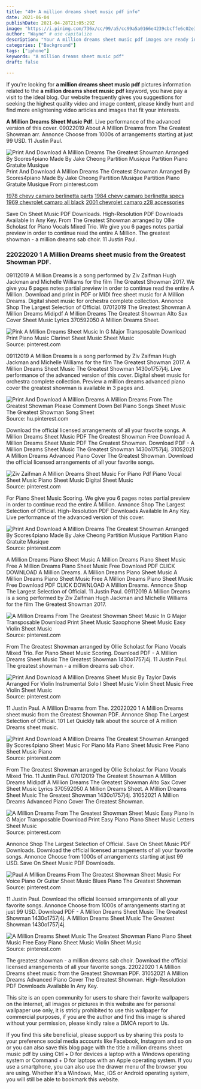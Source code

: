 ```yaml
---
title: "40+ A million dreams sheet music pdf info"
date: 2021-06-04
publishDate: 2021-04-28T21:05:29Z
image: "https://i.pinimg.com/736x/cc/99/a5/cc99a5a0166e4239cbcffe6c02e34cb8.jpg"
author: "Wayne" # use capitalize
description: "Your A million dreams sheet music pdf images are ready in this website. A million dreams sheet music pdf are a topic that is being searched for and liked by netizens today. You can Find and Download the A million dreams sheet music pdf files here. Get all royalty-free photos and vectors."
categories: ["Background"]
tags: ["iphone"]
keywords: "A million dreams sheet music pdf"
draft: false

---
```


If you're looking for **a million dreams sheet music pdf** pictures information related to the **a million dreams sheet music pdf** keyword, you have pay a visit to the ideal  blog.  Our website frequently  gives you  suggestions  for seeking  the highest  quality video and image  content, please kindly hunt and find more enlightening video articles and images  that fit your interests.

**A Million Dreams Sheet Music Pdf**. Live performance of the advanced version of this cover. 09022019 About A Million Dreams from The Greatest Showman arr. Annonce Choose from 1000s of arrangements starting at just 99 USD. 11 Justin Paul.

![Print And Download A Million Dreams The Greatest Showman Arranged By Scores4piano Made By Jake Cheong Partition Musique Partition Piano Gratuite Musique](https://i.pinimg.com/originals/58/75/c7/5875c7ac7b83ade452748dfa3080a570.png "Print And Download A Million Dreams The Greatest Showman Arranged By Scores4piano Made By Jake Cheong Partition Musique Partition Piano Gratuite Musique")
Print And Download A Million Dreams The Greatest Showman Arranged By Scores4piano Made By Jake Cheong Partition Musique Partition Piano Gratuite Musique From pinterest.com

[1978 chevy camaro berlinetta parts](/1978-chevy-camaro-berlinetta-parts/)
[1984 chevy camaro berlinetta specs](/1984-chevy-camaro-berlinetta-specs/)
[1969 chevrolet camaro all black](/1969-chevrolet-camaro-all-black/)
[2001 chevrolet camaro z28 accessories](/2001-chevrolet-camaro-z28-accessories/)

Save On Sheet Music PDF Downloads. High-Resolution PDF Downloads Available In Any Key. From The Greatest Showman arranged by Ollie Scholast for Piano Vocals Mixed Trio. We give you 6 pages notes partial preview in order to continue read the entire A Million. The greatest showman - a million dreams sab choir. 11 Justin Paul.

### 22022020 1 A Million Dreams sheet music from the Greatest Showman PDF.

09112019 A Million Dreams is a song performed by Ziv Zaifman Hugh Jackman and Michelle Williams for the film The Greatest Showman 2017. We give you 6 pages notes partial preview in order to continue read the entire A Million. Download and print in PDF or MIDI free sheet music for A Million Dreams. Digital sheet music for orchestra complete collection. Annonce Shop The Largest Selection of Official. 07012019 The Greatest Showman A Million Dreams Midipdf A Million Dreams The Greatest Showman Alto Sax Cover Sheet Music Lyrics 370592050 A Million Dreams Sheet.


![Pink A Million Dreams Sheet Music In G Major Transposable Download Print Piano Music Clarinet Sheet Music Sheet Music](https://i.pinimg.com/originals/09/db/77/09db77a18ba80cdc587878683cfbc5dd.gif "Pink A Million Dreams Sheet Music In G Major Transposable Download Print Piano Music Clarinet Sheet Music Sheet Music")
Source: pinterest.com

09112019 A Million Dreams is a song performed by Ziv Zaifman Hugh Jackman and Michelle Williams for the film The Greatest Showman 2017. A Million Dreams Sheet Music The Greatest Showman 1430o1757j4j. Live performance of the advanced version of this cover. Digital sheet music for orchestra complete collection. Preview a million dreams advanced piano cover the greatest showman is available in 3 pages and.

![Print And Download A Million Dreams A Million Dreams From The Greatest Showman Please Comment Down Bel Piano Songs Sheet Music The Greatest Showman Song Sheet](https://i.pinimg.com/originals/85/28/6b/85286bbc2b99f2d401b9ab1828bfb205.jpg "Print And Download A Million Dreams A Million Dreams From The Greatest Showman Please Comment Down Bel Piano Songs Sheet Music The Greatest Showman Song Sheet")
Source: hu.pinterest.com

Download the official licensed arrangements of all your favorite songs. A Million Dreams Sheet Music PDF The Greatest Showman Free Download A Million Dreams Sheet Music PDF The Greatest Showman. Download PDF - A Million Dreams Sheet Music The Greatest Showman 1430o1757j4j. 31052021 A Million Dreams Advanced Piano Cover The Greatest Showman. Download the official licensed arrangements of all your favorite songs.

![Ziv Zaifman A Million Dreams Sheet Music For Piano Pdf Piano Vocal Sheet Music Piano Sheet Music Digital Sheet Music](https://i.pinimg.com/originals/f1/eb/13/f1eb137c801121ae5911e7f5fcbdebea.png "Ziv Zaifman A Million Dreams Sheet Music For Piano Pdf Piano Vocal Sheet Music Piano Sheet Music Digital Sheet Music")
Source: pinterest.com

For Piano Sheet Music Scoring. We give you 6 pages notes partial preview in order to continue read the entire A Million. Annonce Shop The Largest Selection of Official. High-Resolution PDF Downloads Available In Any Key. Live performance of the advanced version of this cover.

![Print And Download A Million Dreams The Greatest Showman Arranged By Scores4piano Made By Jake Cheong Partition Musique Partition Piano Gratuite Musique](https://i.pinimg.com/originals/58/75/c7/5875c7ac7b83ade452748dfa3080a570.png "Print And Download A Million Dreams The Greatest Showman Arranged By Scores4piano Made By Jake Cheong Partition Musique Partition Piano Gratuite Musique")
Source: pinterest.com

A Million Dreams Piano Sheet Music A Million Dreams Piano Sheet Music Free A Million Dreams Piano Sheet Music Free Download PDF CLICK DOWNLOAD A Million Dreams. A Million Dreams Piano Sheet Music A Million Dreams Piano Sheet Music Free A Million Dreams Piano Sheet Music Free Download PDF CLICK DOWNLOAD A Million Dreams. Annonce Shop The Largest Selection of Official. 11 Justin Paul. 09112019 A Million Dreams is a song performed by Ziv Zaifman Hugh Jackman and Michelle Williams for the film The Greatest Showman 2017.

![A Million Dreams From The Greatest Showman Sheet Music In G Major Transposable Download Print Sheet Music Saxophone Sheet Music Easy Violin Sheet Music](https://i.pinimg.com/originals/a5/62/34/a562341ffcd1bec84cef19e884df1285.gif "A Million Dreams From The Greatest Showman Sheet Music In G Major Transposable Download Print Sheet Music Saxophone Sheet Music Easy Violin Sheet Music")
Source: pinterest.com

From The Greatest Showman arranged by Ollie Scholast for Piano Vocals Mixed Trio. For Piano Sheet Music Scoring. Download PDF - A Million Dreams Sheet Music The Greatest Showman 1430o1757j4j. 11 Justin Paul. The greatest showman - a million dreams sab choir.

![Print And Download A Million Dreams Sheet Music By Taylor Davis Arranged For Violin Instrumental Solo I Sheet Music Violin Sheet Music Free Violin Sheet Music](https://i.pinimg.com/originals/f7/0a/5c/f70a5c8979e79816df104edff4f9d8cd.gif "Print And Download A Million Dreams Sheet Music By Taylor Davis Arranged For Violin Instrumental Solo I Sheet Music Violin Sheet Music Free Violin Sheet Music")
Source: pinterest.com

11 Justin Paul. A Million Dreams from The. 22022020 1 A Million Dreams sheet music from the Greatest Showman PDF. Annonce Shop The Largest Selection of Official. 101 Let Quickly talk about the source of A million Dreams sheet music.

![Print And Download A Million Dreams The Greatest Showman Arranged By Scores4piano Sheet Music For Piano Ma Piano Sheet Music Free Piano Sheet Music Piano](https://i.pinimg.com/originals/cc/ba/dd/ccbadd5bcf105323feffac24f7dd32c4.jpg "Print And Download A Million Dreams The Greatest Showman Arranged By Scores4piano Sheet Music For Piano Ma Piano Sheet Music Free Piano Sheet Music Piano")
Source: pinterest.com

From The Greatest Showman arranged by Ollie Scholast for Piano Vocals Mixed Trio. 11 Justin Paul. 07012019 The Greatest Showman A Million Dreams Midipdf A Million Dreams The Greatest Showman Alto Sax Cover Sheet Music Lyrics 370592050 A Million Dreams Sheet. A Million Dreams Sheet Music The Greatest Showman 1430o1757j4j. 31052021 A Million Dreams Advanced Piano Cover The Greatest Showman.

![A Million Dreams From The Greatest Showman Sheet Music Easy Piano In G Major Transposable Download Print Easy Piano Piano Sheet Music Letters Sheet Music](https://i.pinimg.com/originals/1d/72/66/1d72667582fa7caa4feba80df2b743de.gif "A Million Dreams From The Greatest Showman Sheet Music Easy Piano In G Major Transposable Download Print Easy Piano Piano Sheet Music Letters Sheet Music")
Source: pinterest.com

Annonce Shop The Largest Selection of Official. Save On Sheet Music PDF Downloads. Download the official licensed arrangements of all your favorite songs. Annonce Choose from 1000s of arrangements starting at just 99 USD. Save On Sheet Music PDF Downloads.

![Paul A Million Dreams From The Greatest Showman Sheet Music For Voice Piano Or Guitar Sheet Music Blues Piano The Greatest Showman](https://i.pinimg.com/originals/f8/52/cc/f852ccfdf164fb7b37a6f61c57f8d332.png "Paul A Million Dreams From The Greatest Showman Sheet Music For Voice Piano Or Guitar Sheet Music Blues Piano The Greatest Showman")
Source: pinterest.com

11 Justin Paul. Download the official licensed arrangements of all your favorite songs. Annonce Choose from 1000s of arrangements starting at just 99 USD. Download PDF - A Million Dreams Sheet Music The Greatest Showman 1430o1757j4j. A Million Dreams Sheet Music The Greatest Showman 1430o1757j4j.

![A Million Dreams Sheet Music The Greatest Showman Piano Piano Sheet Music Free Easy Piano Sheet Music Violin Sheet Music](https://i.pinimg.com/736x/cc/99/a5/cc99a5a0166e4239cbcffe6c02e34cb8.jpg "A Million Dreams Sheet Music The Greatest Showman Piano Piano Sheet Music Free Easy Piano Sheet Music Violin Sheet Music")
Source: pinterest.com

The greatest showman - a million dreams sab choir. Download the official licensed arrangements of all your favorite songs. 22022020 1 A Million Dreams sheet music from the Greatest Showman PDF. 31052021 A Million Dreams Advanced Piano Cover The Greatest Showman. High-Resolution PDF Downloads Available In Any Key.

This site is an open community for users to share their favorite wallpapers on the internet, all images or pictures in this website are for personal wallpaper use only, it is stricly prohibited to use this wallpaper for commercial purposes, if you are the author and find this image is shared without your permission, please kindly raise a DMCA report to Us.

If you find this site beneficial, please support us by sharing this posts to your preference social media accounts like Facebook, Instagram and so on or you can also save this blog page with the title a million dreams sheet music pdf by using Ctrl + D for devices a laptop with a Windows operating system or Command + D for laptops with an Apple operating system. If you use a smartphone, you can also use the drawer menu of the browser you are using. Whether it's a Windows, Mac, iOS or Android operating system, you will still be able to bookmark this website.
